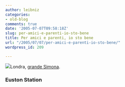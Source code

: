 ```yaml
---
author: leibniz
categories:
- old-blog
comments: true
date: '2005-07-07T09:58:18Z'
slug: per-amici-e-parenti-io-sto-bene
title: Per amici e parenti, io sto bene
url: "/2005/07/07/per-amici-e-parenti-io-sto-bene/"
wordpress_id: 209

---
```

![](http://www.myfonts.com/images/family/p22/underground.gif)Londra, [grande Simona](http://eustonstation.blogspot.com/2005/07/notizie.html).  



### Euston Station

  

  

